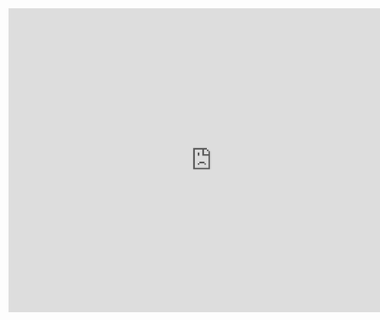 <iframe src="https://calendar.google.com/calendar/embed?src=u62brl3hipkcaci6uhgee00s5g%40group.calendar.google.com&ctz=Europe%2FCopenhagen" style="border: 0" width="800" height="600" frameborder="0" scrolling="no"></iframe>
